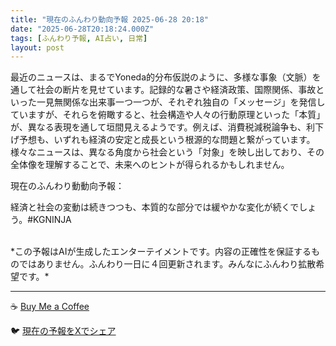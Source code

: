 ```yaml
---
title: "現在のふんわり動向予報 2025-06-28 20:18"
date: "2025-06-28T20:18:24.000Z"
tags: [ふんわり予報, AI占い, 日常]
layout: post
---
```


最近のニュースは、まるでYoneda的分布仮説のように、多様な事象（文脈）を通して社会の断片を見せています。記録的な暑さや経済政策、国際関係、事故といった一見無関係な出来事一つ一つが、それぞれ独自の「メッセージ」を発信していますが、それらを俯瞰すると、社会構造や人々の行動原理といった「本質」が、異なる表現を通して垣間見えるようです。例えば、消費税減税論争も、利下げ予想も、いずれも経済の安定と成長という根源的な問題と繋がっています。様々なニュースは、異なる角度から社会という「対象」を映し出しており、その全体像を理解することで、未来へのヒントが得られるかもしれません。


現在のふんわり動動向予報：

経済と社会の変動は続きつつも、本質的な部分では緩やかな変化が続くでしょう。#KGNINJA

<br>
*この予報はAIが生成したエンターテイメントです。内容の正確性を保証するものではありません。ふんわり一日に４回更新されます。みんなにふんわり拡散希望です。*

---
☕️ [Buy Me a Coffee](https://www.buymeacoffee.com/kgninja)

🐦 [現在の予報をXでシェア](https://twitter.com/intent/tweet?text=%E7%8F%BE%E5%9C%A8%E3%81%AE%E3%81%B5%E3%82%93%E3%82%8F%E3%82%8A%E4%BA%88%E5%A0%B1%3A%20%E3%80%8C%E6%9C%80%E8%BF%91%E3%81%AE%E3%83%8B%E3%83%A5%E3%83%BC%E3%82%B9%E3%81%AF%E3%80%81%E3%81%BE%E3%82%8B%E3%81%A7Yoneda%E7%9A%84%E5%88%86%E5%B8%83%E4%BB%AE%E8%AA%AC%E3%81%AE%E3%82%88%E3%81%86%E3%81%AB%E3%80%81%E5%A4%9A%E6%A7%98%E3%81%AA%E4%BA%8B%E8%B1%A1%EF%BC%88%E6%96%87%E8%84%88%EF%BC%89%E3%82%92%E9%80%9A%E3%81%97%E3%81%A6%E7%A4%BE%E4%BC%9A%E3%81%AE%E6%96%AD%E7%89%87%E3%82%92%E8%A6%8B%E3%81%9B%E3%81%A6%E3%81%84%E3%81%BE%E3%81%99%E3%80%82%E3%80%8D%23KGNINJA%20%E7%B6%9A%E3%81%8D%E3%81%AF%E3%83%96%E3%83%AD%E3%82%B0%E3%81%A7%EF%BC%81%F0%9F%91%87&url=https%3A%2F%2Fkg-ninja.github.io%2FFunwariyoso%2F)
